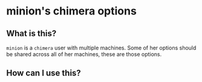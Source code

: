 # minion's chimera options

## What is this?

`minion` is a `chimera` user with multiple machines. Some of her options should
be shared across all of her machines, these are those options.

## How can I use this?
